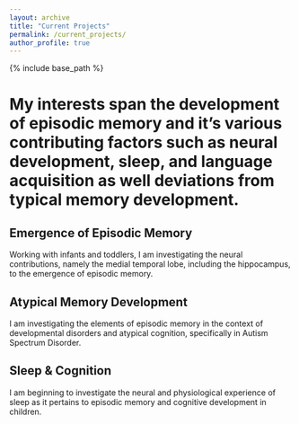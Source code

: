 ```yaml
---
layout: archive
title: "Current Projects"
permalink: /current_projects/
author_profile: true
---
```


{% include base_path %}

<h1>My interests span the development of episodic memory and it’s various contributing factors such as neural development, sleep, and language acquisition as well deviations from typical memory development.</h1>

<h2 class="has-text-align-left">Emergence of Episodic Memory</h2>
<p class="has-text-align-left has-normal-font-size">Working with infants and toddlers, I am investigating the neural contributions, namely the medial temporal lobe, including the hippocampus, to the emergence of episodic memory.</p>

<h2 class="has-text-align-right">Atypical Memory Development</h2>
<p class="has-text-align-right has-normal-font-size">I am investigating the elements of episodic memory in the context of developmental disorders and atypical cognition, specifically in Autism Spectrum Disorder.</p>


<h2 class="has-text-align-left">Sleep & Cognition</h2>
<p class="has-text-align-left has-normal-font-size">I am beginning to investigate the neural and physiological experience of sleep as it pertains to episodic memory and cognitive development in children.</p>
